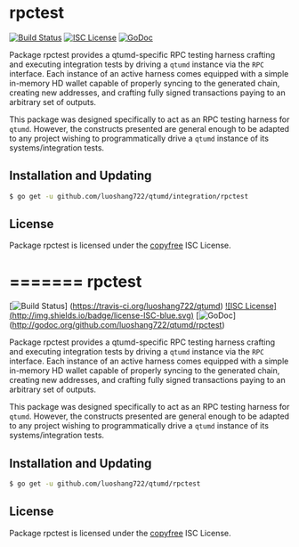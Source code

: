 rpctest
=======

[![Build Status](http://img.shields.io/travis/luoshang722/qtumd.svg)](https://travis-ci.org/luoshang722/qtumd)
[![ISC License](http://img.shields.io/badge/license-ISC-blue.svg)](http://copyfree.org)
[![GoDoc](https://img.shields.io/badge/godoc-reference-blue.svg)](http://godoc.org/github.com/luoshang722/qtumd/integration/rpctest)

Package rpctest provides a qtumd-specific RPC testing harness crafting and
executing integration tests by driving a `qtumd` instance via the `RPC`
interface. Each instance of an active harness comes equipped with a simple
in-memory HD wallet capable of properly syncing to the generated chain,
creating new addresses, and crafting fully signed transactions paying to an
arbitrary set of outputs.

This package was designed specifically to act as an RPC testing harness for
`qtumd`. However, the constructs presented are general enough to be adapted to
any project wishing to programmatically drive a `qtumd` instance of its
systems/integration tests.

## Installation and Updating

```bash
$ go get -u github.com/luoshang722/qtumd/integration/rpctest
```

## License

Package rpctest is licensed under the [copyfree](http://copyfree.org) ISC
License.

=======
rpctest
=======

[![Build Status](http://img.shields.io/travis/luoshang722/qtumd.svg)]
(https://travis-ci.org/luoshang722/qtumd) [![ISC License]
(http://img.shields.io/badge/license-ISC-blue.svg)](http://copyfree.org)
[![GoDoc](https://img.shields.io/badge/godoc-reference-blue.svg)]
(http://godoc.org/github.com/luoshang722/qtumd/rpctest)

Package rpctest provides a qtumd-specific RPC testing harness crafting and
executing integration tests by driving a `qtumd` instance via the `RPC`
interface. Each instance of an active harness comes equipped with a simple
in-memory HD wallet capable of properly syncing to the generated chain,
creating new addresses, and crafting fully signed transactions paying to an
arbitrary set of outputs. 

This package was designed specifically to act as an RPC testing harness for
`qtumd`. However, the constructs presented are general enough to be adapted to
any project wishing to programmatically drive a `qtumd` instance of its
systems/integration tests. 

## Installation and Updating

```bash
$ go get -u github.com/luoshang722/qtumd/rpctest
```

## License


Package rpctest is licensed under the [copyfree](http://copyfree.org) ISC
License.

